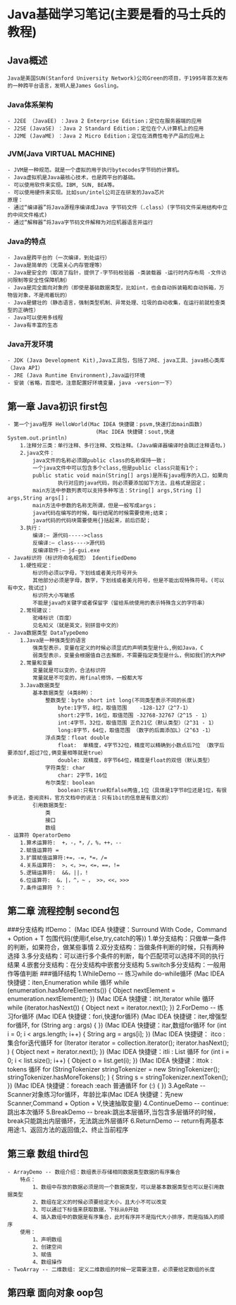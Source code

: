 # Java基础学习笔记(主要是看的马士兵的教程)
## Java概述
    Java是美国SUN(Stanford University Network)公司Green的项目，于1995年首次发布的一种跨平台语言，发明人是James Gosling。
### Java体系架构
    - J2EE （JavaEE) ：Java 2 Enterprise Edition；定位在服务器端的应用
    - J2SE (JavaSE) ：Java 2 Standard Edition；定位在个人计算机上的应用
    - J2ME (JavaME) ：Java 2 Micro Edition；定位在消费性电子产品的应用上
### JVM(Java VIRTUAL MACHINE)
    - JVM是一种规范。就是一个虚拟的用于执行bytecodes字节码的计算机。
    - Java虚拟机是Java最核心技术，也是跨平台的基础。
    - 可以使用软件来实现。IBM, SUN, BEA等。
    - 可以使用硬件来实现。比如sun/intel公司正在研发的Java芯片
    原理：
    - 通过“编译器”将Java源程序编译成Java 字节码文件（.class）(字节码文件采用结构中立的中间文件格式)
    - 通过“解释器”将Java字节码文件解释为对应机器语言并运行
### Java的特点
    - Java是跨平台的（一次编译，到处运行）
    - Java是简单的（无需关心内存管理等）
    - Java是安全的（取消了指针，提供了-字节码校验器 -类装载器 -运行时内存布局 -文件访问限制等安全性保障机制）
    - Java是完全面向对象的（即使是基础数据类型，比如int，也会自动拆装箱和自动拆箱，万物皆对象，不是闹着玩的）
    - Java是健壮的（静态语言，强制类型机制、异常处理、垃圾的自动收集，在运行前就检查类型的正确性）
    - Java可以使用多线程
    - Java有丰富的生态
### Java开发环境
    - JDK (Java Development Kit),Java工具包，包括了JRE、java工具、java核心类库（Java API）
    - JRE (Java Runtime Environment),Java运行环境
    - 安装（省略，百度吧，注意配置好环境变量，java -version一下）
## 第一章 Java初识 first包
    - 第一个java程序 HelloWorld(Mac IDEA 快捷键：psvm,快速打出main函数)
                                (Mac IDEA 快捷键：sout,快速System.out.println)
        1.注释分三类：单行注释、多行注释、文档注释。(Java编译器编译时会跳过注释语句。)            
        2.java文件：
            java文件的名称必须跟public class的名称保持一致；
            一个java文件中可以包含多个class,但是public class只能有1个；
            public static void main(String[] args)是所有java程序的入口，如果向
            		执行对应的java代码，则必须要添加如下方法，且格式是固定；
            main方法中参数列表可以支持多种写法：String[] args,String [] args,String args[]；
            main方法中参数的名称无所谓，但是一般写成args；
            java代码在编写的时候，每行结尾的时候需要使用;结束；
            java代码的代码块需要使用{}括起来，前后匹配；
        3.执行：
            编译:– 源代码----->class
            反编译:– class---->源代码
            反编译软件:– jd-gui.exe
    - Java标识符（标识符命名规范） IdentifiedDemo
        1.硬性规定：
            标识符必须以字母，下划线或者美元符号开头
            其他部分必须是字母，数字，下划线或者美元符号，但是不能出现特殊符号。(可以有中文，我试过)
            标识符大小写敏感
            不能是java的关键字或者保留字（留给系统使用的表示特殊含义的字符串）
        2.常规建议：
            驼峰标识（百度）
            见名知义（就是英文，别拼音中文的）
    - Java数据类型 DataTypeDemo
        1.Java是一种强类型的语言
            强类型表示，变量在定义的时候必须显式的声明类型是什么,例如Java，C
            弱类型表示，变量会根据值自己去推断，不需要指定类型是什么，例如我们的大PHP
        2.常量和变量
            变量就是可以变的，合法标识符
            常量就是不可变的，用final修饰，一般都大写
        3.Java数据类型
            基本数据类型（4类8种）：
                整数类型：byte short int long(不同类型表示不同的长度)
                    byte:1字节，8位，取值范围	-128-127（2^7-1）
                    short:2字节，16位，取值范围 -32768-32767（2^15 - 1）
                    int:4字节，32位，取值范围 正负21亿（默认类型）（2^31 - 1）
                    long:8字节，64位，取值范围 （数字的后面添加L）（2^63 -1）
                浮点类型：float double
                    float:	单精度，4字节32位，精度可以精确到小数点后7位 （数字后要添加f,超过7位,俩变量相等就是true）
                    double:	双精度，8字节64位，精度是float的双倍（默认类型）
                字符类型: char
                    char: 2字节，16位
                布尔类型: boolean
                    boolean:只有true和false两值,1位（具体是1字节8位还是1位，有很多说法，查阅资料，官方文档中的说法：只有1bit的信息是有意义的）
            引用数据类型:
                类
                接口
                数组
    - 运算符 OperatorDemo
        1.算术运算符:  +，-，*，/，%，++，--
        2.赋值运算符 =
        3.扩展赋值运算符:+=，-=，*=，/= 
        4.关系运算符:  >，<，>=，<=，==，!=
        5.逻辑运算符:  &&，||，!
        6.位运算符:  &，|，^，~ ， >>，<<，>>> 
        7.条件运算符 ？： 
## 第二章 流程控制 second包
###分支结构 IfDemo：
    (Mac IDEA 快捷键：Surround With Code，Command + Option + T 包围代码(使用if,else,try,catch的等))
    1.单分支结构：只做单一条件的判断，如果符合，做某些事情
    2.双分支结构：当做条件判断的时候，只有两种选择
    3.多分支结构：可以进行多个条件的判断，每个匹配项可以选择不同的执行结果
    4.嵌套分支结构：在分支结构中嵌套分支结构
    5.switch多分支结构：一般用作等值判断
###循环结构
    1.WhileDemo -- 练习while do-while循环
        (Mac IDEA 快捷键：iten,Enumeration while 循环 while (enumeration.hasMoreElements()) {
                                    Object nextElement =  enumeration.nextElement();
                                })
        (Mac IDEA 快捷键：itit,Iterator while 循环 while (iterator.hasNext()) {
                                         Object next =  iterator.next();
                                     })
    2.ForDemo -- 练习for循环
        (Mac IDEA 快捷键：fori,快速for循环)
        (Mac IDEA 快捷键：iter,增强型for循环, for (String arg : args) {
                            })
        (Mac IDEA 快捷键：itar,数组for循环 for (int i = 0; i < args.length; i++) {
                               String arg = args[i];
                            })
        (Mac IDEA 快捷键： itco :集合for迭代循环 for (Iterator iterator = collection.iterator(); iterator.hasNext(); ) {
                                        Object next =  iterator.next();
                           })
        (Mac IDEA 快捷键：itli : List 循环 for (int i = 0; i < list.size(); i++) {
                                        Object o =  list.get(i);
                                        })
        (Mac IDEA 快捷键：ittok : tokens 循环  for (StringTokenizer stringTokenizer = new StringTokenizer(); stringTokenizer.hasMoreTokens(); ) {
                                            String s = stringTokenizer.nextToken();
                                        })
        (Mac IDEA 快捷键：foreach :each 普通循环 for (:) {
                                         })
    3.AgeRate -- Scanner对象练习for循环，年龄比率(Mac IDEA 快捷键：先new Scanner,Command + Option + V,快速抽取变量)
    4.ContinueDemo -- continue:跳出本次循环
    5.BreakDemo -- break:跳出本层循环,当包含多层循环的时候，break只能跳出内层循环，无法跳出外层循环
    6.ReturnDemo -- return有两基本用途:1、返回方法的返回值;2、终止当前程序
## 第三章 数组 third包
    - ArrayDemo -- 数组介绍：数组表示存储相同数据类型数据的有序集合
        特点：
            1、数组中存放的数据必须是同一个数据类型，可以是基本数据类型也可以是引用数据类型
            2、数组在定义的时候必须要给定大小，且大小不可以改变
            3、可以通过下标值来获取数据，下标从0开始
            4、插入数组中的数据是有序集合，此时有序并不是指代大小排序，而是指插入的顺序
        使用：
            1、声明数组
            2、创建空间
            3、赋值
            4、数组操作
    - TwoArray -- 二维数组: 定义二维数组的时候一定需要注意，必须要给定数组的长度
        
    
                    
        
    
## 第四章 面向对象 oop包